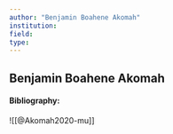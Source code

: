 ```yaml
---
author: "Benjamin Boahene Akomah"
institution:
field:
type:
---
```


## Benjamin Boahene Akomah
#### Bibliography:

![[@Akomah2020-mu]]